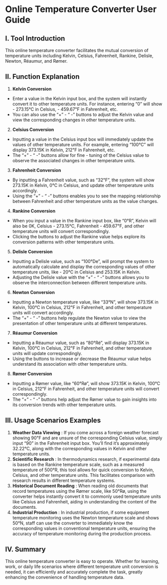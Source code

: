 # Online Temperature Converter User Guide

## I. Tool Introduction

This online temperature converter facilitates the mutual conversion of temperature units including Kelvin, Celsius, Fahrenheit, Rankine, Delisle, Newton, Réaumur, and Rømer.

## II. Function Explanation

  1. **Kelvin Conversion**

  * Enter a value in the Kelvin input box, and the system will instantly convert it to other temperature units. For instance, entering “0” will show - 273.15℃ in Celsius, - 459.67℉ in Fahrenheit, etc.
  * You can also use the “+” \- “ -” buttons to adjust the Kelvin value and view the corresponding changes in other temperature units.

  2. **Celsius Conversion**

  * Inputting a value in the Celsius input box will immediately update the values of other temperature units. For example, entering “100℃” will display 373.15K in Kelvin, 212℉ in Fahrenheit, etc.
  * The “+” \- “ -” buttons allow for fine - tuning of the Celsius value to observe the associated changes in other temperature units.

  3. **Fahrenheit Conversion**

  * By inputting a Fahrenheit value, such as “32℉”, the system will show 273.15K in Kelvin, 0℃ in Celsius, and update other temperature units accordingly.
  * Using the “+” \- “ -” buttons enables you to see the mapping relationship between Fahrenheit and other temperature units as the value changes.

  4. **Rankine Conversion**

  * When you input a value in the Rankine input box, like “0°R”, Kelvin will also be 0K, Celsius - 273.15℃, Fahrenheit - 459.67℉, and other temperature units will convert correspondingly.
  * Clicking the buttons to adjust the Rankine value helps explore its conversion patterns with other temperature units.

  5. **Delisle Conversion**

  * Inputting a Delisle value, such as “100°De”, will prompt the system to automatically calculate and display the corresponding values of other temperature units, like - 20℃ in Celsius and 253.15K in Kelvin.
  * Adjusting the Delisle value with the “+” \- “ -” buttons allows you to observe the interconnection between different temperature units.

  6. **Newton Conversion**

  * Inputting a Newton temperature value, like “33°N”, will show 373.15K in Kelvin, 100℃ in Celsius, 212℉ in Fahrenheit, and other temperature units will convert accordingly.
  * The “+” \- “ -” buttons help regulate the Newton value to view the presentation of other temperature units at different temperatures.

  7. **Réaumur Conversion**

  * Inputting a Réaumur value, such as “80°Ré”, will display 373.15K in Kelvin, 100℃ in Celsius, 212℉ in Fahrenheit, and other temperature units will update correspondingly.
  * Using the buttons to increase or decrease the Réaumur value helps understand its association with other temperature units.

  8. **Rømer Conversion**

  * Inputting a Rømer value, like “60°Rø”, will show 373.15K in Kelvin, 100℃ in Celsius, 212℉ in Fahrenheit, and other temperature units will convert correspondingly.
  * The “+” \- “ -” buttons help adjust the Rømer value to gain insights into its conversion trends with other temperature units.

## III. Usage Scenarios Examples

  1. **Weather Data Viewing** : If you come across a foreign weather forecast showing 90℉ and are unsure of the corresponding Celsius value, simply input “90” in the Fahrenheit input box. You’ll find it’s approximately 32.22℃, along with the corresponding values in Kelvin and other temperature units.
  2. **Scientific Research** : In thermodynamics research, if experimental data is based on the Rankine temperature scale, such as a measured temperature of 500°R, this tool allows for quick conversion to Kelvin, Celsius, and other temperature units. This facilitates comparison with research results in different temperature systems.
  3. **Historical Document Reading** : When reading old documents that record temperatures using the Rømer scale, like 50°Rø, using the converter helps instantly convert it to commonly used temperature units like Celsius and Fahrenheit, aiding in understanding the content of the documents.
  4. **Industrial Production** : In industrial production, if some equipment temperature monitoring uses the Newton temperature scale and shows 50°N, staff can use the converter to immediately know the corresponding values in conventional temperature units, ensuring the accuracy of temperature monitoring during the production process.

## IV. Summary

This online temperature converter is easy to operate. Whether for learning, work, or daily life scenarios where different temperature unit conversion is needed, it can efficiently and accurately complete the task, greatly enhancing the convenience of handling temperature data.